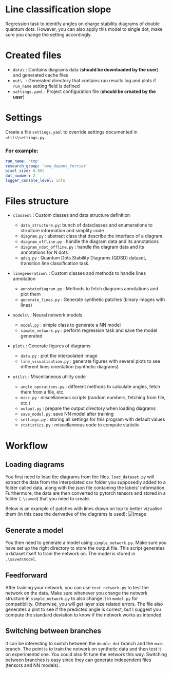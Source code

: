 # Line classification slope

Regression task to identify angles on charge stability diagrams of double quantum dots. However, you can also apply this
model to single dot, make sure you change the setting accordingly.

# Created files

* `data\` : Contains diagrams data (**should be downloaded by the user**) and generated cache files
* `out\ ` : Generated directory that contains run results log and plots if `run_name` setting field is defined
* `settings.yaml` : Project configuration file (**should be created by the user**)

# Settings

Create a file `settings.yaml` to override settings documented in `utils\settings.py`.

### For example:

```yaml
run_name: 'tmp'
research_group: 'eva_dupont_ferrier'
pixel_size: 0.002
dot_number: 2
logger_console_level: info
```

# Files structure

* `classes\` : Custom classes and data structure definition
  * `data_structure.py`: bunch of dataclasses and enumerations to structure information and simplify code
  * `diagram.py` : abstract class that describe the interface of a diagram.
  * `diagram_offline.py` : handle the diagram data and its annotations 
  * `diagram_ndot_offline.py` : handle the diagram data and its annotations for N dots
  * `qdsq.py` : Quantum Dots Stability Diagrams (QDSD) dataset, transition line classification task.

* `linegeneration\` : Custom classes and methods to handle lines annotation
  * `annotatediagram.py` : Methods to fetch diagrams annotations and plot them
  * `generate_lines.py` :  Generate synthetic patches (binary images with lines)

* `models\` : Neural network models
  * `model.py` : simple class to generate a NN model
  * `simple_network.py` : perform regression task and save the model generated

* `plot\` : Generate figures of diagrams
  * `data.py` : plot the interpolated image
  * `line_visualisation.py` : generate figures with several plots to see different lines orientation (synthetic diagrams)

* `utils\` : Miscellaneous utility code
  * `angle_operations.py` : different methods to calculate angles, fetch them from a file, etc.
  * `misc.py` : miscellaneous scripts (random numbers, fetching from file, etc.)
  * `output.py` : prepare the output directory when loading diagrams
  * `save_model.py`: save NN model after training
  * `settings.py` : storing all settings for this program with default values
  * `statistics.py` : miscellaneous code to compute statistic

# Workflow

## Loading diagrams

You first need to load the diagrams from the files. `load_dataset.py` will extract the data from the interpolated csv folder
you supposedly added to a folder called data, along with the json file containing the labels' information. Furthermore, 
the data are then converted to pytorch tensors and stored in a folder (`.\saved`) that you need to create. 

Below is an example of patches with lines drawn on top to better vizualise them (in this case the derivative of the diagrams is used):
![image](https://github.com/3it-inpaqt/line-classification-slope/assets/86256324/db24c29f-580a-48b4-8f99-dd66d22bf49a)


## Generate a model

You then need to generate a model using `simple_network.py`. Make sure you have set up the right directory to store 
the output file. This script generates a dataset itself to train the network on. The model is stored in `.\saved\model`.

## Feedforward

After training your network, you can use `test_network.py` to test the network on the data. Make sure whenever you change 
the network structure in `simple_network.py` to also change it in `model.py` for compatibility. Otherwise, you will get 
layer size related errors. The file also generates a plot to see if the predicted angle is correct, but I suggest you
compute the standard deviation to know if the network works as intended. 

## Switching between branches

It can be interesting to switch between the `double-dot` branch and the `main` branch. The point is to train the network
on synthetic data and then test it on experimental one. You could also fit tune the network this way. Switching between
branches is easy since they can generate independent files (tensors and NN models).
